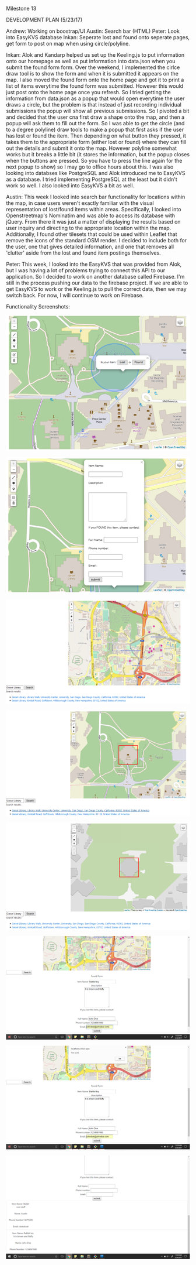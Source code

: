 Milestone 13

DEVELOPMENT PLAN (5/23/17)
 
Andrew: Working on boostrap/UI
Austin: Search bar (HTML)
Peter: Look into EasyKVS database
Inkan: Seperate lost and found onto seperate pages, get form to post on map when using circle/polyline.


Inkan:
Alok and Kandarp helped us set up the Keeling.js to put information onto our homepage as well as put information into data.json when you submit the found form form. Over the weekend, I implemented the cirlce draw tool is to show the form and when it is submitted it appears on the map. I also moved the found form onto the home page and got it to print a list of items everytime the found form was submitted. However this would just post onto the home page once you refresh. So I tried getting the information from data.json as a popup that would open everytime the user draws a circle, but the problem is that instead of just recording individual submissions the popup will show all previous submissions. So I pivoted a bit and decided that the user cna first draw a shape onto the map, and then a popup will ask them to fill out the form. So I was able to get the circle (and to a degree polyline) draw tools to make a popup that first asks if the user has lost or found the item. Then depending on what button they pressed, it takes them to the appropriate form (either lost or found) where they can fill out the details and submit it onto the map. However polyline somewhat works but it breaks a little bit (it stores the information, but the popup closes when the buttons are pressed. So you have to press the line again for the next popup to show) so I may go to office hours about this. I was also looking into databses like PostgreSQL and Alok introduced me to EasyKVS as a database. I tried implementing PostgreSQL at the least but it didn't work so well. I also looked into EasyKVS a bit as well.

Austin:
This week I looked into search bar functionality for locations within the map, in case users weren't exactly familiar with the visual representation of lost/found items within areas. Specifically, I looked into Openstreetmap's Nominatim and was able to access its database with jQuery. From there it was just a matter of displaying the results based on user inquiry and directing to the appropriate location within the map. Additionally, I found other tilesets that could be used within Leaflet that remove the icons of the standard OSM render. I decided to include both for the user, one that gives detailed information, and one that removes all 'clutter' aside from the lost and found item postings themselves. 

Peter:
This week, I looked into the EasyKVS that was provided from Alok, but I was having a lot of problems trying to connect this API to our application. So I decided to work on another database called Firebase. I'm still in the process pushing our data to the firebase project.
If we are able to get EasyKVS to work or the Keeling.js to pull the correct data, then we may switch back. For now, I will continue to work on Firebase. 

Functionality Screenshots:

![Draw Circle Posting Function](https://github.com/Laverii/PokeBoops/blob/master/markdown/M13Function4.PNG) 

![Draw Circle Posting Function 2](https://github.com/Laverii/PokeBoops/blob/master/markdown/M13Function5.PNG) 

![Search Bar Function](https://github.com/Laverii/PokeBoops/blob/master/markdown/M13Function1.PNG) 

![Search Bar Function 2](https://github.com/Laverii/PokeBoops/blob/master/markdown/M13Function2.PNG) 

![Tileset Function](https://github.com/Laverii/PokeBoops/blob/master/markdown/M13Function3.PNG) 

![Found Form/data Function 1](https://github.com/Laverii/PokeBoops/blob/master/markdown/M13Function6.PNG)

![Found Form/data Function 2](https://github.com/Laverii/PokeBoops/blob/master/markdown/M13Function7.PNG)  

![Found Form/data Function 3](https://github.com/Laverii/PokeBoops/blob/master/markdown/M13Function8.PNG)  

